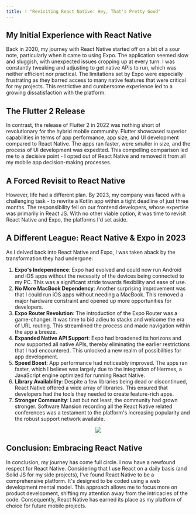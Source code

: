 ```yaml
---
title: ! "Revisiting React Native: Hey, That's Pretty Good"
---
```


## My Initial Experience with React Native

Back in 2020, my journey with React Native started off on a bit of a sour note, particularly when it came to using Expo. The application seemed slow and sluggish, with unexpected issues cropping up at every turn. I was constantly tweaking and adjusting to get native APIs to run, which was neither efficient nor practical. The limitations set by Expo were especially frustrating as they barred access to many native features that were critical for my projects. This restrictive and cumbersome experience led to a growing dissatisfaction with the platform.

## The Flutter 2 Release

In contrast, the release of Flutter 2 in 2022 was nothing short of revolutionary for the hybrid mobile community. Flutter showcased superior capabilities in terms of app performance, app size, and UI development compared to React Native. The apps ran faster, were smaller in size, and the process of UI development was expedited. This compelling comparison led me to a decisive point - I opted out of React Native and removed it from all my mobile app decision-making processes.

## A Forced Revisit to React Native

However, life had a different plan. By 2023, my company was faced with a challenging task - to rewrite a Kotlin app within a tight deadline of just three months. The responsibility fell on our frontend developers, whose expertise was primarily in React JS. With no other viable option, it was time to revisit React Native and Expo, the platforms I'd set aside.

## A Different League: React Native & Expo in 2023

As I delved back into React Native and Expo, I was taken aback by the transformation they had undergone:

1. **Expo's Independence**: Expo had evolved and could now run Android and iOS apps without the necessity of the devices being connected to my PC. This was a significant stride towards flexibility and ease of use.
2. **No More MacBook Dependency**: Another surprising improvement was that I could run iOS apps without needing a MacBook. This removed a major hardware constraint and opened up more opportunities for developers.
3. **Expo Router Revolution**: The introduction of the Expo Router was a game-changer. It was time to bid adieu to stacks and welcome the era of URL routing. This streamlined the process and made navigation within the app a breeze.
4. **Expanded Native API Support**: Expo had broadened its horizons and now supported all native APIs, thereby eliminating the earlier restrictions that I had encountered. This unlocked a new realm of possibilities for app development.
5. **Speed Boost**: App performance had noticeably improved. The apps ran faster, which I believe was largely due to the integration of Hermes, a JavaScript engine optimized for running React Native.
6. **Library Availability**: Despite a few libraries being dead or discontinued, React Native offered a wide array of libraries. This ensured that developers had the tools they needed to create feature-rich apps.
7. **Stronger Community**: Last but not least, the community had grown stronger. Software Mansion recording all the React Native related conferences was a testament to the platform's increasing popularity and the robust support network available.

<center><img src="https://i.pinimg.com/736x/0f/3c/1d/0f3c1d4a5f7b11abccd5247a67cf85b4.jpg" ></center>

## Conclusion: Embracing React Native

In conclusion, my journey has come full circle. I now have a newfound respect for React Native. Considering that I use React on a daily basis (and Solid JS for my side projects), I've found React Native to be a comprehensive platform. It's designed to be coded using a web development mental model. This approach allows me to focus more on product development, shifting my attention away from the intricacies of the code. Consequently, React Native has earned its place as my platform of choice for future mobile projects.
